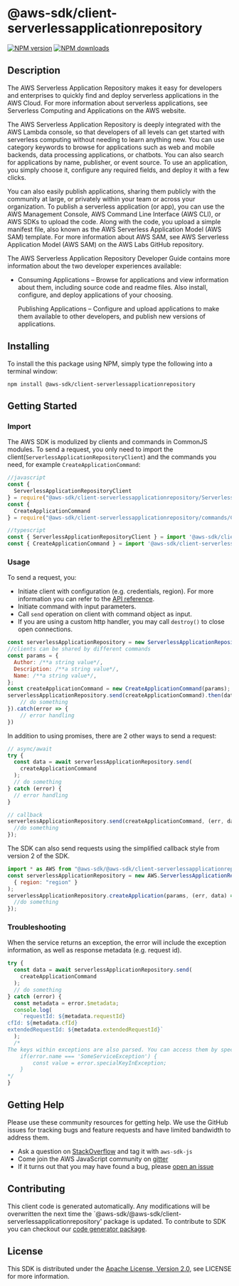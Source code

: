 # @aws-sdk/client-serverlessapplicationrepository

[![NPM version](https://img.shields.io/npm/v/@aws-sdk/client-serverlessapplicationrepository/preview.svg)](https://www.npmjs.com/package/@aws-sdk/client-serverlessapplicationrepository)
[![NPM downloads](https://img.shields.io/npm/dm/@aws-sdk/client-serverlessapplicationrepository.svg)](https://www.npmjs.com/package/@aws-sdk/client-serverlessapplicationrepository)

## Description

<p>The AWS Serverless Application Repository makes it easy for developers and enterprises to quickly find
 and deploy serverless applications in the AWS Cloud. For more information about serverless applications,
 see Serverless Computing and Applications on the AWS website.</p><p>The AWS Serverless Application Repository is deeply integrated with the AWS Lambda console, so that developers of 
 all levels can get started with serverless computing without needing to learn anything new. You can use category 
 keywords to browse for applications such as web and mobile backends, data processing applications, or chatbots. 
 You can also search for applications by name, publisher, or event source. To use an application, you simply choose it, 
 configure any required fields, and deploy it with a few clicks. </p><p>You can also easily publish applications, sharing them publicly with the community at large, or privately
 within your team or across your organization. To publish a serverless application (or app), you can use the
 AWS Management Console, AWS Command Line Interface (AWS CLI), or AWS SDKs to upload the code. Along with the
 code, you upload a simple manifest file, also known as the AWS Serverless Application Model (AWS SAM) template.
 For more information about AWS SAM, see AWS Serverless Application Model (AWS SAM) on the AWS Labs
 GitHub repository.</p><p>The AWS Serverless Application Repository Developer Guide contains more information about the two developer
 experiences available:</p><ul>
 <li>
 <p>Consuming Applications – Browse for applications and view information about them, including
 source code and readme files. Also install, configure, and deploy applications of your choosing. </p>
 <p>Publishing Applications – Configure and upload applications to make them available to other
 developers, and publish new versions of applications. </p>
 </li>
 </ul>

## Installing

To install the this package using NPM, simply type the following into a terminal window:

```
npm install @aws-sdk/client-serverlessapplicationrepository
```

## Getting Started

### Import

The AWS SDK is modulized by clients and commands in CommonJS modules. To send a request, you only need to import the client(`ServerlessApplicationRepositoryClient`) and the commands you need, for example `CreateApplicationCommand`:

```javascript
//javascript
const {
  ServerlessApplicationRepositoryClient
} = require("@aws-sdk/client-serverlessapplicationrepository/ServerlessApplicationRepositoryClient");
const {
  CreateApplicationCommand
} = require("@aws-sdk/client-serverlessapplicationrepository/commands/CreateApplicationCommand");
```

```javascript
//typescript
const { ServerlessApplicationRepositoryClient } = import '@aws-sdk/client-serverlessapplicationrepository/ServerlessApplicationRepositoryClient';
const { CreateApplicationCommand } = import '@aws-sdk/client-serverlessapplicationrepository/commands/CreateApplicationCommand';
```

### Usage

To send a request, you:

- Initiate client with configuration (e.g. credentials, region). For more information you can refer to the [API reference][].
- Initiate command with input parameters.
- Call `send` operation on client with command object as input.
- If you are using a custom http handler, you may call `destroy()` to close open connections.

```javascript
const serverlessApplicationRepository = new ServerlessApplicationRepositoryClient({region: 'region'});
//clients can be shared by different commands
const params = {
  Author: /**a string value*/,
  Description: /**a string value*/,
  Name: /**a string value*/,
};
const createApplicationCommand = new CreateApplicationCommand(params);
serverlessApplicationRepository.send(createApplicationCommand).then(data => {
    // do something
}).catch(error => {
    // error handling
})
```

In addition to using promises, there are 2 other ways to send a request:

```javascript
// async/await
try {
  const data = await serverlessApplicationRepository.send(
    createApplicationCommand
  );
  // do something
} catch (error) {
  // error handling
}
```

```javascript
// callback
serverlessApplicationRepository.send(createApplicationCommand, (err, data) => {
  //do something
});
```

The SDK can also send requests using the simplified callback style from version 2 of the SDK.

```javascript
import * as AWS from "@aws-sdk/@aws-sdk/client-serverlessapplicationrepository/ServerlessApplicationRepository";
const serverlessApplicationRepository = new AWS.ServerlessApplicationRepository(
  { region: "region" }
);
serverlessApplicationRepository.createApplication(params, (err, data) => {
  //do something
});
```

### Troubleshooting

When the service returns an exception, the error will include the exception information, as well as response metadata (e.g. request id).

```javascript
try {
  const data = await serverlessApplicationRepository.send(
    createApplicationCommand
  );
  // do something
} catch (error) {
  const metadata = error.$metadata;
  console.log(
    `requestId: ${metadata.requestId}
cfId: ${metadata.cfId}
extendedRequestId: ${metadata.extendedRequestId}`
  );
  /*
The keys within exceptions are also parsed. You can access them by specifying exception names:
    if(error.name === 'SomeServiceException') {
        const value = error.specialKeyInException;
    }
*/
}
```

## Getting Help

Please use these community resources for getting help. We use the GitHub issues for tracking bugs and feature requests and have limited bandwidth to address them.

- Ask a question on [StackOverflow](https://stackoverflow.com/questions/tagged/aws-sdk-js) and tag it with `aws-sdk-js`
- Come join the AWS JavaScript community on [gitter](https://gitter.im/aws/aws-sdk-js-v3)
- If it turns out that you may have found a bug, please [open an issue](https://github.com/aws/aws-sdk-js-v3/issues)

## Contributing

This client code is generated automatically. Any modifications will be overwritten the next time the `@aws-sdk/@aws-sdk/client-serverlessapplicationrepository' package is updated. To contribute to SDK you can checkout our [code generator package][].

## License

This SDK is distributed under the
[Apache License, Version 2.0](http://www.apache.org/licenses/LICENSE-2.0),
see LICENSE for more information.

[code generator package]: https://github.com/aws/aws-sdk-js-v3/tree/master/packages/service-types-generator
[api reference]: https://docs.aws.amazon.com/AWSJavaScriptSDK/latest/
